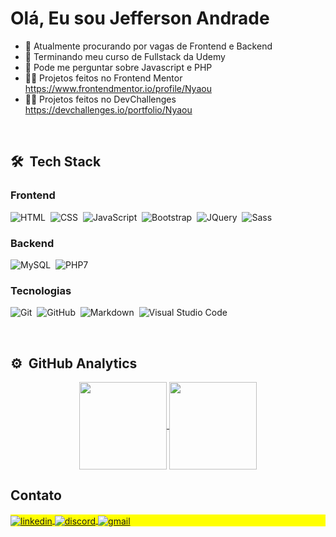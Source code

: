 <h1 align="left">Olá, Eu sou Jefferson Andrade</h1>

- 🔭 Atualmente procurando por vagas de Frontend e Backend
- 🌱 Terminando meu curso de Fullstack da Udemy
- 💬 Pode me perguntar sobre Javascript e PHP
- 👨‍💻 Projetos feitos no Frontend Mentor https://www.frontendmentor.io/profile/Nyaou
- 👨‍💻 Projetos feitos no DevChallenges https://devchallenges.io/portfolio/Nyaou

<br/>

## 🛠 &nbsp;Tech Stack

### Frontend

![HTML](https://img.shields.io/badge/-HTML-FFF?style=plastic&logo=HTML5)&nbsp;
![CSS](https://img.shields.io/badge/-CSS-FFF?style=plastic&logo=CSS3&logoColor=1572B6)&nbsp;
![JavaScript](https://img.shields.io/badge/-JavaScript-FFF?style=plastic&logo=javascript)&nbsp;
![Bootstrap](https://img.shields.io/badge/-Bootstrap-FFF?style=plastic&logo=bootstrap)&nbsp; 
![JQuery](https://img.shields.io/badge/jquery-FFF?style=plastic&logo=jquery)&nbsp;
![Sass](https://img.shields.io/badge/-Sass-FFF?style=plastic&logo=Sass)&nbsp;
### Backend
![MySQL](https://img.shields.io/badge/MySQL-FFF?style=plastic&logo=MySQL)&nbsp;
![PHP7](https://img.shields.io/badge/-PHP7-FFF?style=plastic&logo=php)&nbsp;

### Tecnologias
![Git](https://img.shields.io/badge/-Git-FFF?style=plastic&logo=git)&nbsp;
![GitHub](https://img.shields.io/badge/-GitHub-FFF?style=plastic&logo=github)&nbsp;
![Markdown](https://img.shields.io/badge/-Markdown-FFF?style=plastic&logo=markdown)&nbsp;
![Visual Studio Code](https://img.shields.io/badge/-Visual%20Studio%20Code-FFF?style=plastic&logo=visual-studio-code&logoColor=007ACC)&nbsp;

<br/>

## ⚙️ &nbsp;GitHub Analytics

<div align="center">
  <a href="https://https://github.com/Nyaou">
  <img align='center' height="140em" src="https://github-readme-stats.vercel.app/api?username=Nyaou&show_icons=true&theme=tokyonight&include_all_commits=true&count_private=true"/>
  <img align='center' height="140em" src="https://github-readme-stats.vercel.app/api/top-langs/?username=Nyaou&layout=compact&langs_count=7&theme=tokyonight"/>
  </a>
</div>

## Contato

<p align="left" style="background:yellow">
<a href="https://www.linkedin.com/in/jefferson-andrade-080221223/" target="_blank">
  <img align="center" src="https://img.shields.io/badge/-Jefferson%20Andrade-05122A?style=flat&logo=linkedin" alt="linkedin"/>  
</a>
<a href="#" target="_blank">
  <img align="center" src="https://img.shields.io/badge/-Nyaou9613-05122A?style=flat&logo=discord" alt="discord"/>  
</a>
<a href="#" target="_blank">
  <img align="center" src="https://img.shields.io/badge/-Teste-05122A?style=flat&logo=gmail" alt="gmail"/>  
</a>
</p>
